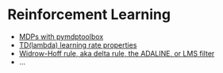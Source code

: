 # Reinforcement Learning
- [MDPs with pymdptoolbox](pymdptoolbox.ipynb)
- [TD(lambda) learning rate properties](TD(lambda)%2BLearning%2BRate%2BProperties.ipynb)
- [Widrow-Hoff rule, aka delta rule, the ADALINE, or LMS filter](Widrow-Hoff.ipynb)
- ...
